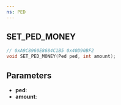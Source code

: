 ```yaml
---
ns: PED
---
```

## SET_PED_MONEY

```c
// 0xA9C8960E8684C1B5 0x40D90BF2
void SET_PED_MONEY(Ped ped, int amount);
```

## Parameters
* **ped**:
* **amount**:
